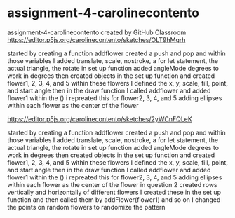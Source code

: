 # assignment-4-carolinecontento
assignment-4-carolinecontento created by GitHub Classroom
https://editor.p5js.org/carolinecontento/sketches/OLT9hMqrh

started by creating a function addflower
created a push and pop and within those variables I added translate, scale, nostroke, a for let statement, the actual triangle, the rotate
in set up function added angleMode degrees to work in degrees
then created objects in the set up function and created flower1, 2, 3, 4, and 5
within these flowers I defined the x, y, scale, fill, point, and start angle
then in the draw function I called addflower and added flower1 within the ()
i repreated this for flower2, 3, 4, and 5
adding ellipses within each flower as the center of the flower

https://editor.p5js.org/carolinecontento/sketches/2yWCnFQLeK

started by creating a function addflower
created a push and pop and within those variables I added translate, scale, nostroke, a for let statement, the actual triangle, the rotate
in set up function added angleMode degrees to work in degrees
then created objects in the set up function and created flower1, 2, 3, 4, and 5
within these flowers I defined the x, y, scale, fill, point, and start angle
then in the draw function I called addflower and added flower1 within the ()
i repreated this for flower2, 3, 4, and 5
adding ellipses within each flower as the center of the flower
in question 2 created rows vertically and horizontally of different flowers
I created these in the set up function and then called them by addFlower(flower1) and so on
I changed the points on random flowers to randomize the pattern
